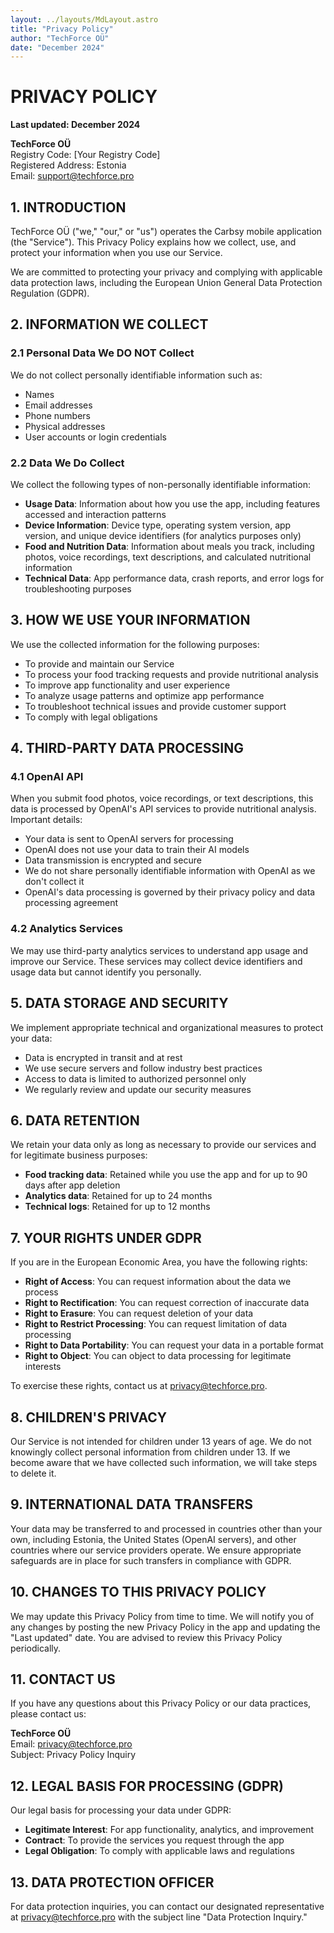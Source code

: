```yaml
---
layout: ../layouts/MdLayout.astro
title: "Privacy Policy"
author: "TechForce OÜ"
date: "December 2024"
---
```


# PRIVACY POLICY

**Last updated: December 2024**

**TechForce OÜ**  
Registry Code: [Your Registry Code]  
Registered Address: Estonia  
Email: support@techforce.pro

## 1. INTRODUCTION

TechForce OÜ ("we," "our," or "us") operates the Carbsy mobile application (the "Service"). This Privacy Policy explains how we collect, use, and protect your information when you use our Service.

We are committed to protecting your privacy and complying with applicable data protection laws, including the European Union General Data Protection Regulation (GDPR).

## 2. INFORMATION WE COLLECT

### 2.1 Personal Data We DO NOT Collect
We do not collect personally identifiable information such as:
- Names
- Email addresses
- Phone numbers
- Physical addresses
- User accounts or login credentials

### 2.2 Data We Do Collect
We collect the following types of non-personally identifiable information:
- **Usage Data**: Information about how you use the app, including features accessed and interaction patterns
- **Device Information**: Device type, operating system version, app version, and unique device identifiers (for analytics purposes only)
- **Food and Nutrition Data**: Information about meals you track, including photos, voice recordings, text descriptions, and calculated nutritional information
- **Technical Data**: App performance data, crash reports, and error logs for troubleshooting purposes

## 3. HOW WE USE YOUR INFORMATION

We use the collected information for the following purposes:
- To provide and maintain our Service
- To process your food tracking requests and provide nutritional analysis
- To improve app functionality and user experience
- To analyze usage patterns and optimize app performance
- To troubleshoot technical issues and provide customer support
- To comply with legal obligations

## 4. THIRD-PARTY DATA PROCESSING

### 4.1 OpenAI API
When you submit food photos, voice recordings, or text descriptions, this data is processed by OpenAI's API services to provide nutritional analysis. Important details:
- Your data is sent to OpenAI servers for processing
- OpenAI does not use your data to train their AI models
- Data transmission is encrypted and secure
- We do not share personally identifiable information with OpenAI as we don't collect it
- OpenAI's data processing is governed by their privacy policy and data processing agreement

### 4.2 Analytics Services
We may use third-party analytics services to understand app usage and improve our Service. These services may collect device identifiers and usage data but cannot identify you personally.

## 5. DATA STORAGE AND SECURITY

We implement appropriate technical and organizational measures to protect your data:
- Data is encrypted in transit and at rest
- We use secure servers and follow industry best practices
- Access to data is limited to authorized personnel only
- We regularly review and update our security measures

## 6. DATA RETENTION

We retain your data only as long as necessary to provide our services and for legitimate business purposes:
- **Food tracking data**: Retained while you use the app and for up to 90 days after app deletion
- **Analytics data**: Retained for up to 24 months
- **Technical logs**: Retained for up to 12 months

## 7. YOUR RIGHTS UNDER GDPR

If you are in the European Economic Area, you have the following rights:
- **Right of Access**: You can request information about the data we process
- **Right to Rectification**: You can request correction of inaccurate data
- **Right to Erasure**: You can request deletion of your data
- **Right to Restrict Processing**: You can request limitation of data processing
- **Right to Data Portability**: You can request your data in a portable format
- **Right to Object**: You can object to data processing for legitimate interests

To exercise these rights, contact us at privacy@techforce.pro.

## 8. CHILDREN'S PRIVACY

Our Service is not intended for children under 13 years of age. We do not knowingly collect personal information from children under 13. If we become aware that we have collected such information, we will take steps to delete it.

## 9. INTERNATIONAL DATA TRANSFERS

Your data may be transferred to and processed in countries other than your own, including Estonia, the United States (OpenAI servers), and other countries where our service providers operate. We ensure appropriate safeguards are in place for such transfers in compliance with GDPR.

## 10. CHANGES TO THIS PRIVACY POLICY

We may update this Privacy Policy from time to time. We will notify you of any changes by posting the new Privacy Policy in the app and updating the "Last updated" date. You are advised to review this Privacy Policy periodically.

## 11. CONTACT US

If you have any questions about this Privacy Policy or our data practices, please contact us:

**TechForce OÜ**  
Email: privacy@techforce.pro  
Subject: Privacy Policy Inquiry

## 12. LEGAL BASIS FOR PROCESSING (GDPR)

Our legal basis for processing your data under GDPR:
- **Legitimate Interest**: For app functionality, analytics, and improvement
- **Contract**: To provide the services you request through the app
- **Legal Obligation**: To comply with applicable laws and regulations

## 13. DATA PROTECTION OFFICER

For data protection inquiries, you can contact our designated representative at privacy@techforce.pro with the subject line "Data Protection Inquiry."
